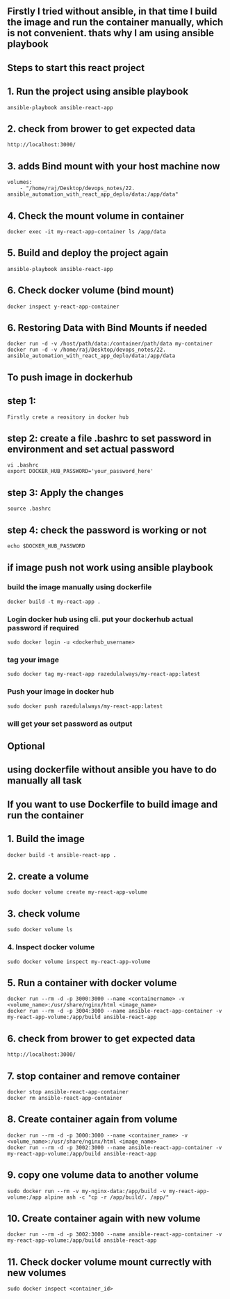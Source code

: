 ## Firstly I tried without ansible, in that time I build the image and run the container manually, which is not convenient. thats why I am using ansible playbook

## Steps to start this react project
## 1. Run the project using ansible playbook

```
ansible-playbook ansible-react-app
```
## 2. check from brower to get expected data
```
http://localhost:3000/
```
## 3. adds Bind mount with your host machine now
```
volumes:
    - "/home/raj/Desktop/devops_notes/22. ansible_automation_with_react_app_deplo/data:/app/data"
```

## 4. Check the mount volume in container
```
docker exec -it my-react-app-container ls /app/data
```

## 5. Build and deploy the project again
```
ansible-playbook ansible-react-app
```

## 6. Check docker volume (bind mount)
```
docker inspect y-react-app-container
```

## 6. Restoring Data with Bind Mounts if needed
```
docker run -d -v /host/path/data:/container/path/data my-container
docker run -d -v /home/raj/Desktop/devops_notes/22. ansible_automation_with_react_app_deplo/data:/app/data
```

## To push image in dockerhub
## step 1: 
`Firstly crete a reository in docker hub`

## step 2: create a file .bashrc to set password in environment and set actual password
```
vi .bashrc
export DOCKER_HUB_PASSWORD='your_password_here'
```

## step 3: Apply the changes
```
source .bashrc
```
## step 4: check the password is working or not
```
echo $DOCKER_HUB_PASSWORD
```
## if image push not work using ansible playbook
### build the image manually using dockerfile
```
docker build -t my-react-app .
```
### Login docker hub using cli. put your dockerhub actual password if required
```
sudo docker login -u <dockerhub_username>
```

### tag your image
```
sudo docker tag my-react-app razedulalways/my-react-app:latest
```
### Push your image in docker hub
```
sudo docker push razedulalways/my-react-app:latest
```

### will get your set password as output

##  Optional
## using dockerfile without ansible you have to do manually all task
## If you want to use Dockerfile to build image and run the container

## 1. Build the image
```
docker build -t ansible-react-app .
```

## 2. create a volume
```
sudo docker volume create my-react-app-volume
```

## 3. check volume
```
sudo docker volume ls
```

### 4. Inspect docker volume
```
sudo docker volume inspect my-react-app-volume
```

## 5. Run a container with docker volume
```
docker run --rm -d -p 3000:3000 --name <containername> -v <volume_name>:/usr/share/nginx/html <image_name>
docker run --rm -d -p 3004:3000 --name ansible-react-app-container -v my-react-app-volume:/app/build ansible-react-app
```

## 6. check from brower to get expected data
```
http://localhost:3000/
```

## 7. stop container and remove container
```
docker stop ansible-react-app-container
docker rm ansible-react-app-container
```

## 8. Create container again from volume
```
docker run --rm -d -p 3000:3000 --name <container_name> -v <volume_name>:/usr/share/nginx/html <image_name>
docker run --rm -d -p 3002:3000 --name ansible-react-app-container -v my-react-app-volume:/app/build ansible-react-app
```

## 9. copy one volume data to another volume
```
sudo docker run --rm -v my-nginx-data:/app/build -v my-react-app-volume:/app alpine ash -c "cp -r /app/build/. /app/"
```
## 10. Create container again with new volume
```
docker run --rm -d -p 3002:3000 --name ansible-react-app-container -v my-react-app-volume:/app/build ansible-react-app
```

## 11. Check docker volume mount currectly with new volumes
```
sudo docker inspect <container_id>
```